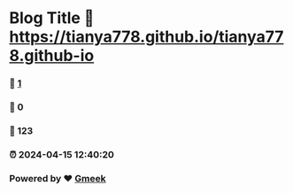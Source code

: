 # Blog Title :link: https://tianya778.github.io/tianya778.github-io 
### :page_facing_up: [1](https://tianya778.github.io/tianya778.github-io/tag.html) 
### :speech_balloon: 0 
### :hibiscus: 123 
### :alarm_clock: 2024-04-15 12:40:20 
### Powered by :heart: [Gmeek](https://github.com/Meekdai/Gmeek)
